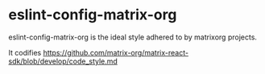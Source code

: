 # eslint-config-matrix-org

eslint-config-matrix-org is the ideal style adhered to by matrixorg projects.

It codifies https://github.com/matrix-org/matrix-react-sdk/blob/develop/code_style.md